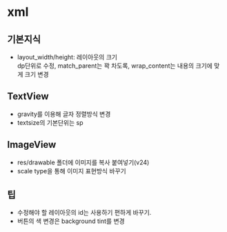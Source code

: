 # xml
## 기본지식
- layout_width/height: 레이아웃의 크기  
dp단위로 수정, match_parent는 꽉 차도록, wrap_content는 내용의 크기에 맞게 크기 변경

## TextView
- gravity를 이용해 글자 정렬방식 변경
- textsize의 기본단위는 sp

## ImageView
- res/drawable 폴더에 이미지를 복사 붙여넣기(v24)
- scale type을 통해 이미지 표현방식 바꾸기

## 팁
- 수정해야 할 레이아웃의 id는 사용하기 편하게 바꾸기.
- 버튼의 색 변경은 background tint를 변경
